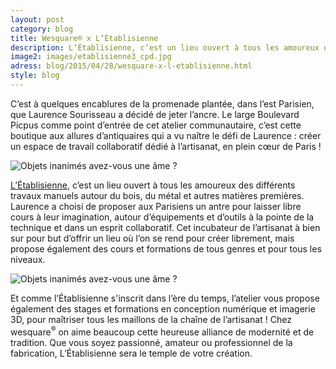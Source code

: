 ```yaml
---
layout: post
category: blog
title: Wesquare® x L’Établisienne
description: L’Établisienne, c’est un lieu ouvert à tous les amoureux des différents travaux manuels autour du bois, du métal et autres matières premières...
image2: images/etablisienne3_cpd.jpg
adress: blog/2015/04/28/wesquare-x-l-etablisienne.html
style: blog
---
```



<p>C’est à quelques encablures de la promenade plantée, dans l’est Parisien, que Laurence Sourisseau a décidé de jeter l’ancre. Le large Boulevard Picpus comme point d’entrée de cet atelier communautaire, c’est cette boutique aux allures d’antiquaires qui a vu naître le défi de Laurence : créer un espace de travail collaboratif dédié à l’artisanat, en plein cœur de Paris ! </p>

<div class="thumbnail">
  <img src="../../../../images/etablisienne2_cpd.jpg" alt="Objets inanimés avez-vous une âme ?">
</div>

<p><a href="http://www.letablisienne.com">L’Établisienne</a>, c’est un lieu ouvert à tous les amoureux des différents travaux manuels autour du bois, du métal et autres matières premières. Laurence a choisi de proposer aux Parisiens un antre pour laisser libre cours à leur imagination, autour d’équipements et d’outils à la pointe de la technique et dans un esprit collaboratif. Cet incubateur de l’artisanat à bien sur pour but d’offrir un lieu où l’on se rend pour créer librement, mais propose également des cours et formations de tous genres et pour tous les niveaux.</p>

<div class="thumbnail">
  <img src="../../../../images/etablisienne1_cpd.jpg" alt="Objets inanimés avez-vous une âme ?">
</div>

<p>Et comme l’Établisienne s'inscrit dans l’ère du temps, l’atelier vous propose également des stages et formations en conception numérique et imagerie 3D, pour maîtriser tous les maillons de la chaîne de l’artisanat ! Chez wesquare<sup>&reg;</sup> on aime beaucoup cette heureuse alliance de modernité et de tradition. Que vous soyez passionné, amateur ou professionnel de la fabrication, L’Établisienne sera le temple de votre création.</p>

